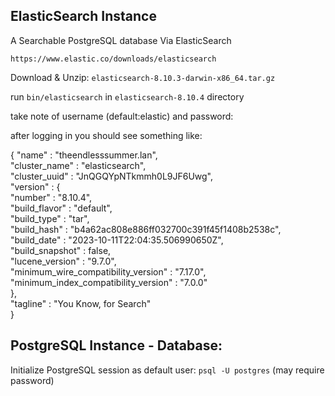 ## ElasticSearch Instance
A Searchable PostgreSQL database Via ElasticSearch

`https://www.elastic.co/downloads/elasticsearch`

Download & Unzip: `elasticsearch-8.10.3-darwin-x86_64.tar.gz`

run `bin/elasticsearch` in `elasticsearch-8.10.4` directory

take note of username (default:elastic) and password:

after logging in you should see something like:

{
  "name" : "theendlesssummer.lan",</br>
  "cluster_name" : "elasticsearch",</br>
  "cluster_uuid" : "JnQGQYpNTkmmh0L9JF6Uwg",</br>
  "version" : {</br>
    "number" : "8.10.4",</br>
    "build_flavor" : "default",</br>
    "build_type" : "tar",</br>
    "build_hash" : "b4a62ac808e886ff032700c391f45f1408b2538c",</br>
    "build_date" : "2023-10-11T22:04:35.506990650Z",</br>
    "build_snapshot" : false,</br>
    "lucene_version" : "9.7.0",</br>
    "minimum_wire_compatibility_version" : "7.17.0",</br>
    "minimum_index_compatibility_version" : "7.0.0"</br>
  },</br>
  "tagline" : "You Know, for Search"</br>
}

## PostgreSQL Instance - Database:

Initialize PostgreSQL session as default user:
`psql -U postgres`
(may require password)
